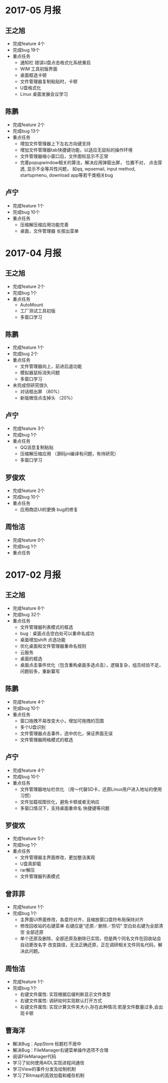 # 2017-05 月报

## 王之旭
  - 完成feature 4个
  - 完成bug 19个
  - 重点任务
    - 通知栏 错误U盘点击格式化系统重启
    - WIM 工具初版界面
    - 桌面框选卡顿
    - 文件管理器复制粘贴时，卡顿
    - U盘格式化
    - Linux 桌面发展会议学习

## 陈鹏
  - 完成feature 2个
  - 完成bug 13个
  - 重点任务
    - 增加文件管理器上下左右方向键支持
    - 增加文件管理器tab快捷键功能，以适应无鼠标的操作环境
    - 文件管理器缩小窗口后，文件图标显示不正常
    - 完善popupwindow相关的算法，解决应用弹窗出屏， 位置不对， 点击穿透, 显示不全等共性问题， 如qq, wpsemail, input method, startupmenu, download app等若干类相关bug
    
## 卢宁
  - 完成feature 1个
  - 完成bug  10个
  - 重点任务
    - 压缩解压缩应用功能完善
    - 桌面，文件管理器 长按出菜单
 
 
# 2017-04 月报

## 王之旭
  - 完成feature 2个
  - 完成bug 1个
  - 重点任务
    - AutoMount
    - 工厂测试工具初版
    - 多窗口学习

## 陈鹏
  - 完成feature 1个
  - 完成bug 2个
  - 重点任务
    - 文件管理器向上，前进后退功能
    - 模拟器鼠标消失问题
    - 多窗口学习
  - 未完成但研究很久
    - 对话框出屏 （80%）
    - 新版微信点击掉头 （20%）
    
## 卢宁
  - 完成feature 3个
  - 完成bug 1个
  - 重点任务
    - QQ消息复制粘贴
    - 压缩解压缩应用 （源码jni编译有问题，有待研究）
    - 多窗口学习
    
## 罗俊欢
  - 完成feature 2个
  - 完成bug 10个
  - 重点任务
    - 应用商店UI的更换 bug的修复

## 周怡洁
  - 完成feature 0个
  - 完成bug 1个
  - 重点任务

# 2017-02 月报

## 王之旭
  - 完成feature 6个
  - 完成bug 32个
  - 重点任务
    - 文件管理器列表模式的框选
    - bug：桌面点击空白处可以重命名成功
    - 桌面增加shift 点选功能
    - 优化桌面和文件管理器重命名规则
    - 云服务
    - 桌面的框选
    - 桌面点击事件优化（包含重构桌面多选点击），逻辑复杂，组员经验不足，问题较多，重新纂写
    
## 陈鹏
  - 完成feature 4个
  - 完成bug 10个
  - 重点任务
    - 窗口拖拽不易改变大小，增加可拖拽的范围
    - 多个U盘识别
    - 文件管理器点击事件，选中优化，保证界面无误
    - 文件管理器网格模式的框选
    
## 卢宁
  - 完成feature 4个
  - 完成bug 10个
  - 重点任务
    - 文件管理器地址栏优化 （用～代替SD卡，还原Linux用户进入地址的使用习惯）
    - 文件加载视图优化，避免卡顿或者无响应
    - 多窗口情况下，支持桌面重命名 快捷键等问题
    
## 罗俊欢
  - 完成feature 5个
  - 完成bug 1个
  - 重点任务
    - 文件管理器主界面修改，更加整洁美观
    - U盘真卸载
    - rar解压
    - 文件管理器列表模式
    
## 曾菲菲
  - 完成feature 1个
  - 完成bug 1个
    - 主界面UI界面修改，各盘符对齐，且缩放窗口盘符布局保持对齐
    - 修改回收站的右键菜单  右键应是“还原／删除／剪切” 空白处右键为全部清空 全部还原
    - 单个还原及删除、全部还原及删除已实现，但是两个同名文件在回收站会自动更改名字
      改变路径，无法正确还原，正在调研相关文件同名代码，解决此问题。
  
## 周怡洁 
  - 完成feature 1个
  - 完成bug 1个
    - 右键文件属性: 实现根据后缀判断显示文件类型
    - 右键文件属性: 调研如何实现默认打开方式  
    - 右键文件属性: 实现计算文件夹大小,存在此种情况:若是文件数量过多,会出现卡顿

## 曹海洋
  - 解决Bug：AppStore 标题栏不居中
  - 解决Bug：FileManager右键菜单操作选项不合理
  - 阅读FileManager代码
  - 学习了如何使用AIDL实现进程间通信
  - 学习View的事件分发及绘制机制
  - 学习了Bitmap的高效加载和缓存机制
